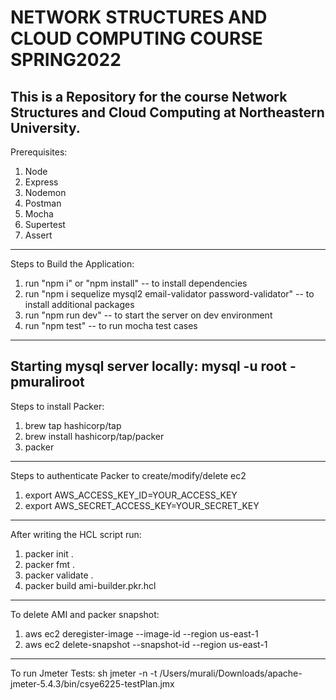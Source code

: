 # NETWORK STRUCTURES AND CLOUD COMPUTING COURSE SPRING2022
This is a Repository for the course Network Structures and Cloud Computing at Northeastern University.  
------------------
Prerequisites:
1. Node
2. Express
3. Nodemon
4. Postman
5. Mocha
6. Supertest
7. Assert
--------------------
Steps to Build the Application:
1. run "npm i" or "npm install" -- to install dependencies
2. run "npm i sequelize mysql2 email-validator password-validator" -- to install additional packages
3. run "npm run dev" -- to start the server on dev environment
4. run "npm test" -- to run mocha test cases
------------------
Starting mysql server locally:
mysql -u root -pmuraliroot
------------------ 
Steps to install Packer:
1. brew tap hashicorp/tap
2. brew install hashicorp/tap/packer
3. packer
------------------ 
Steps to authenticate Packer to create/modify/delete ec2
1. export AWS_ACCESS_KEY_ID=YOUR_ACCESS_KEY
2. export AWS_SECRET_ACCESS_KEY=YOUR_SECRET_KEY
------------------ 
After writing the HCL script run:
1. packer init .
2. packer fmt .
3. packer validate .
4. packer build ami-builder.pkr.hcl
------------------ 
To delete AMI and packer snapshot:
1. aws ec2 deregister-image --image-id <AMI-ID> --region us-east-1
2. aws ec2 delete-snapshot --snapshot-id <snapshot-ID> --region us-east-1
----------------------
To run Jmeter Tests:
sh jmeter -n -t /Users/murali/Downloads/apache-jmeter-5.4.3/bin/csye6225-testPlan.jmx